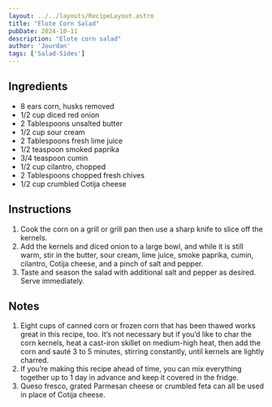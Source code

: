 ```yaml
---
layout: ../../layouts/RecipeLayout.astro
title: "Elote Corn Salad"
pubDate: 2024-10-11
description: "Elote corn salad"
author: 'Jourdan'
tags: ['Salad-Sides']
---
```


<h2 class='text-2xl py-4'>Ingredients</h2>
<ul class='list-disc ms-4 ps-4 py-2'>
    <li>8 ears corn, husks removed</li>
    <li>1/2 cup diced red onion</li>
    <li>2 Tablespoons unsalted butter</li>
    <li>1/2 cup sour cream</li>
    <li>2 Tablespoons fresh lime juice</li>
    <li>1/2 teaspoon smoked paprika</li>
    <li>3/4 teaspoon cumin</li>
    <li>1/2 cup cilantro, chopped</li>
    <li>2 Tablespoons chopped fresh chives</li>
    <li>1/2 cup crumbled Cotija cheese</li>
</ul>
<h2 class='text-2xl py-4'>Instructions</h2>
<ol class='list-decimal ms-4 ps-4 py-2'>
    <li>Cook the corn on a grill or grill pan then use a sharp knife to slice off the kernels.</li>
    <li>Add the kernels and diced onion to a large bowl, and while it is still warm, stir in the butter, sour cream, lime juice, smoke paprika, cumin, cilantro, Cotija cheese, and a pinch of salt and pepper.</li>
    <li>Taste and season the salad with additional salt and pepper as desired. Serve immediately. </li>
</ol>
<h2 class='text-2xl py-4'>Notes</h2>
<ol class='list-decimal ms-4 ps-4 py-2'>
    <li>Eight cups of canned corn or frozen corn that has been thawed works great in this recipe, too. It’s not necessary but if you’d like to char the corn kernels, heat a cast-iron skillet on medium-high heat, then add the corn and sauté 3 to 5 minutes, stirring constantly, until kernels are lightly charred.</li>
    <li>If you’re making this recipe ahead of time, you can mix everything together up to 1 day in advance and keep it covered in the fridge.</li>
    <li>Queso fresco, grated Parmesan cheese or crumbled feta can all be used in place of Cotija cheese.</li>
</ol>